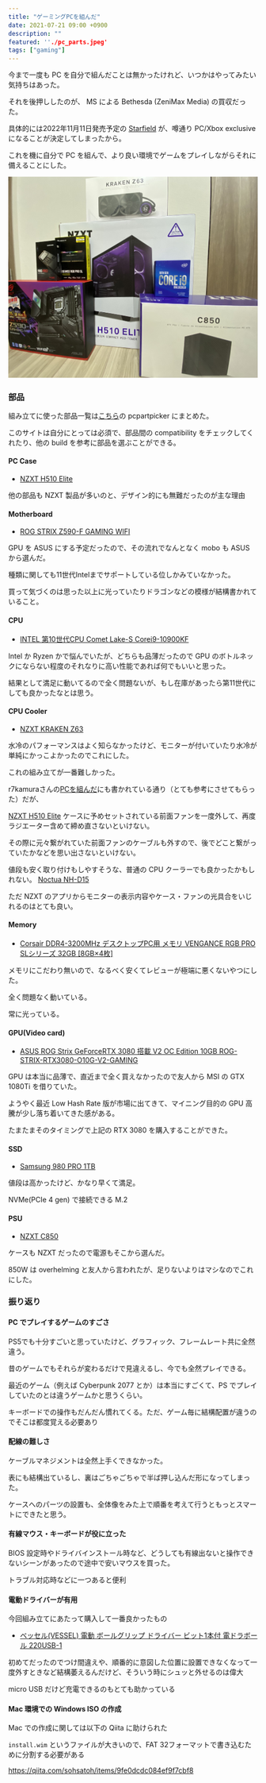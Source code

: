 ```yaml
---
title: "ゲーミングPCを組んだ"
date: 2021-07-21 09:00 +0900
description: ""
featured: ''./pc_parts.jpeg'
tags: ["gaming"]
---
```


今まで一度も PC を自分で組んだことは無かったけれど、いつかはやってみたい気持ちはあった。

それを後押ししたのが、 MS による Bethesda (ZeniMax Media) の買収だった。

具体的には2022年11月11日発売予定の [Starfield](https://bethesda.net/en/game/starfield) が、噂通り PC/Xbox exclusive になることが決定してしまったから。

これを機に自分で PC を組んで、より良い環境でゲームをプレイしながらそれに備えることにした。

![](./pc_parts.jpeg)

### 部品

組み立てに使った部品一覧は[こちら](https://pcpartpicker.com/list/k8GrkX)の pcpartpicker にまとめた。

このサイトは自分にとっては必須で、部品間の compatibility をチェックしてくれたり、他の build を参考に部品を選ぶことができる。

#### PC Case

- [NZXT H510 Elite](https://www.amazon.co.jp/gp/product/B07T7L875Z/)

他の部品も NZXT 製品が多いのと、デザイン的にも無難だったのが主な理由

#### Motherboard

- [ROG STRIX Z590-F GAMING WIFI](https://www.amazon.co.jp/gp/product/B08WJ4SJXD)

GPU を ASUS にする予定だったので、その流れでなんとなく mobo も ASUS から選んだ。

種類に関しても11世代Intelまでサポートしている位しかみていなかった。

買って気づくのは思った以上に光っていたりドラゴンなどの模様が結構書かれていること。

#### CPU

- [INTEL 第10世代CPU Comet Lake-S Corei9-10900KF](https://www.amazon.co.jp/dp/B086MG1C7D)

Intel か Ryzen かで悩んでいたが、どちらも品薄だったので GPU のボトルネックにならない程度のそれなりに高い性能であれば何でもいいと思った。

結果として満足に動いてるので全く問題ないが、もし在庫があったら第11世代にしても良かったなとは思う。

#### CPU Cooler

- [NZXT KRAKEN Z63](https://www.amazon.co.jp/gp/product/B082DYSQVF)

水冷のパフォーマンスはよく知らなかったけど、モニターが付いていたり水冷が単純にかっこよかったのでこれにした。

これの組み立てが一番難しかった。

r7kamuraさんの[PCを組んだ](https://r7kamura.com/articles/2021-01-08-pc-build-2021)にも書かれている通り（とても参考にさせてもらった）だが、

[NZXT H510 Elite](https://www.amazon.co.jp/gp/product/B07T7L875Z/) ケースに予めセットされている前面ファンを一度外して、再度ラジエーター含めて締め直さないといけない。

その際に元々繋がれていた前面ファンのケーブルも外すので、後でどこと繋がっていたかなどを思い出さないといけない。

値段も安く取り付けもしやすそうな、普通の CPU クーラーでも良かったかもしれない。 [Noctua NH-D15](https://www.amazon.co.jp/dp/B00L7UZMAK)

ただ NZXT のアプリからモニターの表示内容やケース・ファンの光具合をいじれるのはとても良い。

#### Memory

- [Corsair DDR4-3200MHz デスクトップPC用 メモリ VENGANCE RGB PRO SLシリーズ 32GB [8GB×4枚] ](https://www.amazon.co.jp/gp/product/B08SQPPLNN)

メモリにこだわり無いので、なるべく安くてレビューが極端に悪くないやつにした。

全く問題なく動いている。

常に光っている。

#### GPU(Video card)

- [ASUS ROG Strix GeForceRTX 3080 搭載 V2 OC Edition 10GB ROG-STRIX-RTX3080-O10G-V2-GAMING](https://www.amazon.co.jp/gp/product/B098324LLG)

GPU は本当に品薄で、直近まで全く買えなかったので友人から MSI の GTX 1080Ti を借りていた。

ようやく最近 Low Hash Rate 版が市場に出てきて、マイニング目的の GPU 高騰が少し落ち着いてきた感がある。

たまたまそのタイミングで上記の RTX 3080 を購入することができた。


#### SSD

- [Samsung 980 PRO 1TB](https://www.amazon.co.jp/gp/product/B08JCPTPMM)

値段は高かったけど、かなり早くて満足。

NVMe(PCIe 4 gen) で接続できる M.2

#### PSU

- [NZXT C850](https://www.amazon.co.jp/gp/product/B089536LJ1)

ケースも NZXT だったので電源もそこから選んだ。

850W は overhelming と友人から言われたが、足りないよりはマシなのでこれにした。

### 振り返り

#### PC でプレイするゲームのすごさ

PS5でも十分すごいと思っていたけど、グラフィック、フレームレート共に全然違う。

昔のゲームでもそれらが変わるだけで見違えるし、今でも全然プレイできる。

最近のゲーム（例えば Cyberpunk 2077 とか）は本当にすごくて、PS でプレイしていたのとは違うゲームかと思うくらい。

キーボードでの操作もだんだん慣れてくる。ただ、ゲーム毎に結構配置が違うのでそこは都度覚える必要あり

#### 配線の難しさ

ケーブルマネジメントは全然上手くできなかった。

表にも結構出ているし、裏はごちゃごちゃで半ば押し込んだ形になってしまった。

ケースへのパーツの設置も、全体像をみた上で順番を考えて行うともっとスマートにできたと思う。

#### 有線マウス・キーボードが役に立った

BIOS 設定時やドライバインストール時など、どうしても有線出ないと操作できないシーンがあったので途中で安いマウスを買った。

トラブル対応時などに一つあると便利

#### 電動ドライバーが有用

今回組み立てにあたって購入して一番良かったもの

- [ベッセル(VESSEL) 電動 ボールグリップ ドライバー ビット1本付 電ドラボール 220USB-1](https://www.amazon.co.jp/gp/product/B07KSBSK4Z)

初めてだったのでつけ間違えや、順番的に意図した位置に設置できなくなって一度外すときなど結構萎えるんだけど、そういう時にシュッと外せるのは偉大

micro USB だけど充電できるのもとても助かっている

#### Mac 環境での Windows ISO の作成

Mac での作成に関しては以下の Qiita に助けられた

`install.wim` というファイルが大きいので、FAT 32フォーマットで書き込むために分割する必要がある

https://qiita.com/sohsatoh/items/9fe0dcdc084ef9f7cbf8

